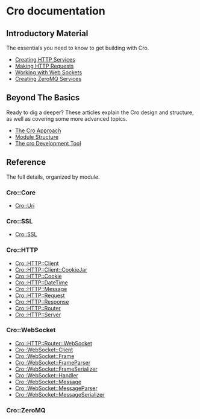 # Cro documentation

## Introductory Material

The essentials you need to know to get building with Cro.

* [Creating HTTP Services](intro/http-server)
* [Making HTTP Requests](intro/http-client)
* [Working with Web Sockets](intro/web-sockets)
* [Creating ZeroMQ Services](intro/zmq)

## Beyond The Basics

Ready to dig a deeper? These articles explain the Cro design and structure,
as well as covering some more advanced topics.

* [The Cro Approach](approach)
* [Module Structure](module-structure)
* [The cro Development Tool](cro-tool)

## Reference

The full details, organized by module.

### Cro::Core

* [Cro::Uri](reference/cro-uri)

### Cro::SSL

* [Cro::SSL](reference/cro-ssl)

### Cro::HTTP

* [Cro::HTTP::Client](cro-http-client)
* [Cro::HTTP::Client::CookieJar](cro-http-client-cookiejar)
* [Cro::HTTP::Cookie](cro-http-cookie)
* [Cro::HTTP::DateTime](cro-http-datetime)
* [Cro::HTTP::Message](cro-http-message)
* [Cro::HTTP::Request](cro-http-request)
* [Cro::HTTP::Response](cro-http-response)
* [Cro::HTTP::Router](cro-http-router)
* [Cro::HTTP::Server](cro-http-server)

### Cro::WebSocket

* [Cro::HTTP::Router::WebSocket](cro-http-router-websocket.md)
* [Cro::WebSocket::Client](cro-websocket-client.md)
* [Cro::WebSocket::Frame](cro-websocket-frame.md)
* [Cro::WebSocket::FrameParser](cro-websocket-frameparser.md)
* [Cro::WebSocket::FrameSerializer](cro-websocket-frameserializer.md)
* [Cro::WebSocket::Handler](cro-websocket-handler.md)
* [Cro::WebSocket::Message](cro-websocket-message.md)
* [Cro::WebSocket::MessageParser](cro-websocket-messageparser.md)
* [Cro::WebSocket::MessageSerializer](cro-websocket-messageserializer.md)

### Cro::ZeroMQ
